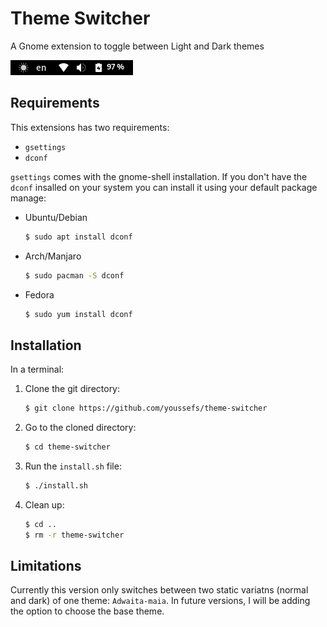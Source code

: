# Theme Switcher
A Gnome extension to toggle between Light and Dark themes

![alt text](media/theme-switcher.png)

## Requirements
This extensions has two requirements:
- `gsettings`
- `dconf`

`gsettings` comes with the gnome-shell installation. If you don't have the `dconf` insalled on your system you can install it using your default package manage:
- Ubuntu/Debian
    ```bash
    $ sudo apt install dconf
    ```
- Arch/Manjaro
    ```bash
    $ sudo pacman -S dconf
    ```
- Fedora
    ```bash
    $ sudo yum install dconf
    ```

## Installation
In a terminal:
1. Clone the git directory:

    ```bash
    $ git clone https://github.com/youssefs/theme-switcher
    ```

2. Go to the cloned directory:

    ```bash
    $ cd theme-switcher
    ```

3. Run the `install.sh` file:

    ```bash
    $ ./install.sh
    ```

4. Clean up:

    ```bash
    $ cd ..
    $ rm -r theme-switcher
    ```

## Limitations
Currently this version only switches between two static variatns (normal and dark) of one theme: `Adwaita-maia`.
In future versions, I will be adding the option to choose the base theme.

